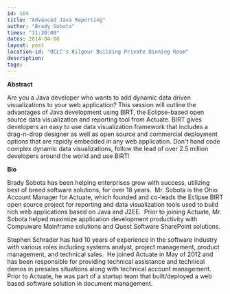 ```yaml
---
id: 164
title: "Advanced Java Reporting"
author: "Brady Sobota"
times: "11:30:00"
dates: 2014-04-08
layout: post
location-id: "OCLC's Kilgour Building Private Dinning Room"  
description: 
tags: 
---
```

 **Abstract**

Are you a Java developer who wants to add dynamic data driven visualizations to your web application? This session will outline the advantages of Java development using BIRT, the Eclipse-based open source data visualization and reporting tool from Actuate. BIRT gives developers an easy to use data visualization framework that includes a drag-n-drop designer as well as open source and commercial deployment options that are rapidly embedded in any web application. Don't hand code complex dynamic data visualizations, follow the lead of over 2.5 million developers around the world and use BIRT!  

**Bio**

Brady Sobota has been helping enterprises grow with success, utilizing best of breed software solutions, for over 18 years.&nbsp; Mr. Sobota is the Ohio Account Manager for Actuate, which founded and co-leads the Eclipse BIRT open source project for reporting and data visualization tools used to build rich web applications based on Java and J2EE.&nbsp; Prior to joining Actuate, Mr. Sobota helped maximize application development productivity with Compuware Mainframe solutions and Quest Software SharePoint solutions.

Stephen Schrader has had 10 years of experience in the software industry with various roles including systems analyst, project management, product management, and technical sales.&nbsp; He joined Actuate in May of 2012 and has been responsible for providing technical assistance and technical demos in presales situations along with technical account management.&nbsp; Prior to Actuate, he was part of a startup team that built/deployed a web based software solution in document management.

